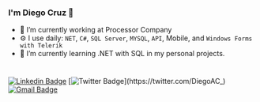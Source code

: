 ### I'm Diego Cruz 👋
- 🔭 I’m currently working at Processor Company
- ⚙️ I use daily: `NET`, `C#`, `SQL Server`, `MYSQL`, `API`, Mobile, and `Windows Forms with Telerik`
- 🌱 I’m currently learning .NET with SQL in my personal projects.

#
[![Linkedin Badge](https://img.shields.io/badge/-LinkedIn-blue?style=flat-square&logo=Linkedin&logoColor=white&link=https://www.linkedin.com/in/diegoandradecruz/)](https://www.linkedin.com/in/diegoandradecruz/)
[![Twitter Badge](https://img.shields.io/badge/-Twitter-1ca0f1?style=flat-square&labelColor=1ca0f1&logo=twitter&logoColor=white&link=https://twitter.com/DiegoAC_)](https://twitter.com/DiegoAC_)
[![Gmail Badge](https://img.shields.io/badge/-Gmail-c14438?style=flat-square&logo=Gmail&logoColor=white&link=mailto:diegoandradecruz15@gmail.com)](mailto:diegoandradecruz15@gmail.com)


<!--
**diegoandradepoa/diegoandradepoa** is a ✨ _special_ ✨ repository because its `README.md` (this file) appears on your GitHub profile.-->
